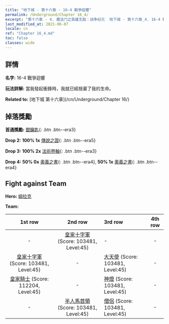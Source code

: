 ```yaml
---
title: "地下城 - 第十六章 - 16-4 戰爭迴響"
permalink: /Underground/Chapter 16_4/
excerpt: "第十六章 - 4. 魔法门之英雄无敌：战争纪元  地下城 - 第十六章_4. 16-4 戰爭迴響"
last_modified_at: 2021-06-07
locale: cn
ref: "Chapter 16_4.md"
toc: false
classes: wide
---
```


## 詳情

 **名字:** 16-4 戰爭迴響

 **玩法詳解:**       當我發起衝鋒時，我就已經捨棄了我的生命。

 **Related to:** [地下城 第十六章](/cn/Underground/Chapter 16/)

## 掉落獎勵

 **首通獎勵:** [銀鑰匙](/cn/Items/con_693/){: .btn .btn--era3}

 **Drop 2:** **100% 1x** [傳說之證](/cn/Items/mat_67/){: .btn .btn--era5}

 **Drop 3:** **100% 2x** [法術卷軸](/cn/Items/con_694/){: .btn .btn--era3}

 **Drop 4:** **50% 0x** [奧義之書](/cn/Items/mat_60/){: .btn .btn--era4}, **50% 1x** [奧義之書](/cn/Items/mat_60/){: .btn .btn--era4}


## Fight against Team
 **Hero:** [姆拉克](/cn/heroes/Mullich/)

 **Team:**


  | 1st row | 2nd row | 3rd row | 4th row |
  |:----:|:----:|:----|:----:|
  | - | [皇家十字軍](/cn/units/Swordsman/) (Score: 103481, Level:45)  | - | - |
  | [皇家十字軍](/cn/units/Swordsman/) (Score: 103481, Level:45)  | - | [大天使](/cn/units/Angel/) (Score: 103481, Level:45)  | - |
  | [皇家騎士](/cn/units/Cavalier/) (Score: 112204, Level:45)  | - | [神燈](/cn/units/Genie/) (Score: 103481, Level:45)  | - |
  | - | [半人馬首領](/cn/units/Centaur/) (Score: 103481, Level:45)  | [僧侶](/cn/units/Monk/) (Score: 103481, Level:45)  | - |



